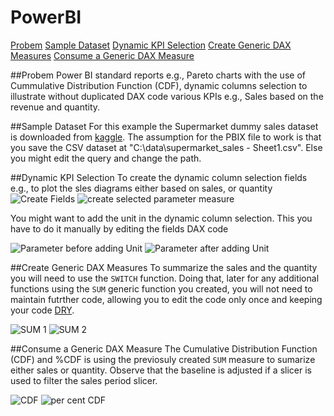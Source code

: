 # PowerBI

[Probem](#probem)
[Sample Dataset](#sample-dataset)
[Dynamic KPI Selection](#dynamic-kpi-selection)
[Create Generic DAX Measures](#create-generic-dax-measures)
[Consume a Generic DAX Measure](#consume-a-generic-dax-measure)

##Probem
Power BI standard reports e.g., Pareto charts with the use of Cummulative Distribution Function (CDF), dynamic columns selection to illustrate without duplicated DAX code various KPIs e.g., Sales based on the revenue and quantity.

##Sample Dataset
For this example the Supermarket dummy sales dataset is downloaded from [kaggle](https://www.kaggle.com/datasets/aungpyaeap/supermarket-sales?resource=download).
The assumption for the PBIX file to work is that you save the CSV dataset at "C:\data\supermarket_sales - Sheet1.csv". Else you might edit the query and change the path.

##Dynamic KPI Selection
To create the dynamic column selection fields e.g., to plot the sles diagrams either based on sales, or quantity 
![Create Fields](https://user-images.githubusercontent.com/5610687/227746544-12d91969-aedd-4b99-a1e7-e0312a863cbc.png)
![create selected parameter measure](https://user-images.githubusercontent.com/5610687/227746589-f81ad831-0f1a-41e4-bacd-f6fd4ade7976.png)

You might want to add the unit in the dynamic column selection. This you have to do it manually by editing the fields DAX code

![Parameter before adding Unit](https://user-images.githubusercontent.com/5610687/227746681-e051406c-f0c0-49d1-ad7e-a96a5606b98c.png)
![Parameter after adding Unit](https://user-images.githubusercontent.com/5610687/227746647-7a7d4d44-4dd4-4e1c-9ff4-364321d43105.png)

##Create Generic DAX Measures
To summarize the sales and the quantity you will need to use the ```SWITCH``` function. Doing that, later for any additional functions using the ```SUM``` generic function you created, you will not need to maintain futrther code, allowing you to edit the code only once and keeping your code [DRY](https://en.wikipedia.org/wiki/Don%27t_repeat_yourself).

![SUM 1](https://user-images.githubusercontent.com/5610687/227746739-6ff75afa-e7db-463e-89eb-db4996f50a8a.png)
![SUM 2](https://user-images.githubusercontent.com/5610687/227746742-74bf799f-3c7a-42f6-82c7-7875d56b3b34.png)

##Consume a Generic DAX Measure
The Cumulative Distribution Function (CDF) and %CDF is using the previosuly created ```SUM``` measure to sumarize either sales or quantity. Observe that the baseline is adjusted if a slicer is used to filter the sales period slicer. 

![CDF](https://user-images.githubusercontent.com/5610687/227746804-f8f32b7b-f8c2-494c-8025-fe0e31041580.png)
![per cent CDF](https://user-images.githubusercontent.com/5610687/227746810-90cbb055-e50e-4ef6-a92f-a555d26dfa3c.png)
